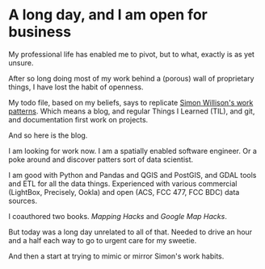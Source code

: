 # A long day, and I am open for business

My professional life has enabled me to pivot, but to what, exactly is as yet unsure.

After so long doing most of my work behind a (porous) wall of proprietary things, I have lost the habit of openness.

My todo file, based on my beliefs, says to replicate [Simon Willison's work patterns](https://simonwillison.net/). Which means a blog, and regular Things I Learned (TIL), and git, and documentation first work on projects.

And so here is the blog.

I am looking for work now. I am a spatially enabled software engineer. Or a poke around and discover patters sort of data scientist. 

I am good with Python and Pandas and QGIS and PostGIS, and GDAL tools and ETL for all the data things. Experienced with various commercial (LightBox, Precisely, Ookla) and open (ACS, FCC 477, FCC BDC) data sources.

I coauthored two books. _Mapping Hacks_ and _Google Map Hacks_. 

But today was a long day unrelated to all of that. Needed to drive an hour and a half each way to go to urgent care for my sweetie.

And then a start at trying to mimic or mirror Simon's work habits. 
